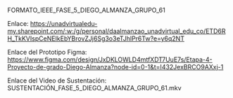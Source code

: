 FORMATO_IEEE_FASE_5_DIEGO_ALMANZA_GRUPO_61

Enlace: https://unadvirtualedu-my.sharepoint.com/:w:/g/personal/daalmanzao_unadvirtual_edu_co/ETD6RH_TkKVIspCeNEIkEbYBrovZJj6Sg3o3eTJhlPr6Tw?e=y6q2NT


Enlace del Prototipo Figma: 
https://www.figma.com/design/JxDKLOWLD4mtfXDT7UuE7s/Etapa-4-Proyecto-de-grado-Diego-Almanza?node-id=0-1&t=I432JexBRCO9AXxj-1 


Enlace del Video de Sustentación:
SUSTENTACIÓN_FASE_5_DIEGO_ALMANZA_GRUPO_61.mkv 
